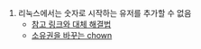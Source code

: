 1. 리눅스에서는 숫자로 시작하는 유저를 추가할 수 없음
    - [참고 링크와 대체 해결법](https://unix.stackexchange.com/questions/287077/why-cant-linux-usernames-begin-with-numbers)
    - [소유권을 바꾸는 chown](https://zamezzz.tistory.com/85)
